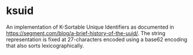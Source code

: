 ksuid
=====

An implementation of K-Sortable Unique Identifiers as documented in
https://segment.com/blog/a-brief-history-of-the-uuid/.
The string representation is fixed at 27-characters encoded using a base62
encoding that also sorts lexicographically.
